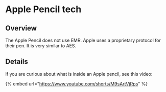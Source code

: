 # Apple Pencil tech

## Overview

The Apple Pencil does not use EMR. Apple uses a proprietary protocol for their pen. It is very similar to AES.

## Details

If you are curious about what is inside an Apple pencil, see this video:&#x20;

{% embed url="https://www.youtube.com/shorts/M9sArtVjRps" %}

